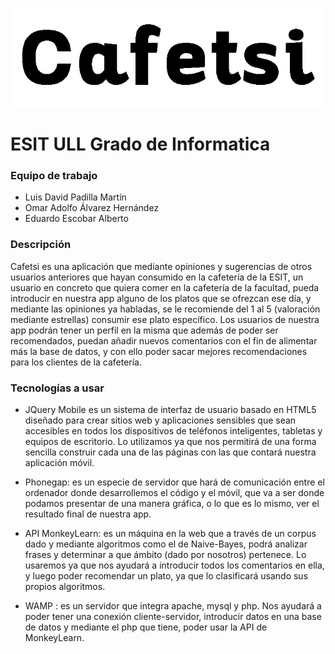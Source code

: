 ![](images/logo_negro.png)
# ESIT ULL Grado de Informatica

### Equipo de trabajo
* Luis David Padilla Martín
* Omar Adolfo Álvarez Hernández
* Eduardo Escobar Alberto

### Descripción
Cafetsi es una aplicación que mediante opiniones y sugerencias de otros usuarios anteriores que hayan consumido en la cafetería de la ESIT, un usuario en concreto que quiera comer en la cafetería de la facultad, pueda introducir en nuestra app alguno de los platos que se ofrezcan ese día, y mediante las opiniones ya habladas, se le recomiende del 1 al 5 (valoración mediante estrellas) consumir ese plato específico. Los usuarios de nuestra app podrán tener un perfil en la misma que además de poder ser recomendados, puedan añadir nuevos comentarios con el fin de alimentar más la base de datos, y con ello poder sacar mejores recomendaciones para los clientes de la cafetería.

### Tecnologías a usar
* JQuery Mobile es un sistema de interfaz de usuario basado en HTML5 diseñado para crear sitios web y aplicaciones sensibles que sean accesibles en todos los dispositivos de teléfonos inteligentes, tabletas y equipos de escritorio. Lo utilizamos ya que nos permitirá de una forma sencilla construir cada una de las páginas con las que contará nuestra aplicación móvil.

* Phonegap: es un especie de servidor que hará de comunicación entre el ordenador donde desarrollemos el código y el móvil, que va a ser donde podamos presentar de una manera gráfica, o lo que es lo mismo, ver el resultado final de nuestra app.

* API MonkeyLearn: es un máquina en la web que a través de un corpus dado y mediante algoritmos como el de Naive-Bayes, podrá analizar frases y determinar a que ámbito (dado por nosotros) pertenece. Lo usaremos ya que nos ayudará a introducir todos los comentarios en ella, y luego poder recomendar un plato, ya que lo clasificará usando sus propios algoritmos.

* WAMP : es un servidor que integra apache, mysql y php. Nos ayudará a poder tener una conexión cliente-servidor, introducir datos en una base de datos y mediante el php que tiene, poder usar la API de MonkeyLearn.

